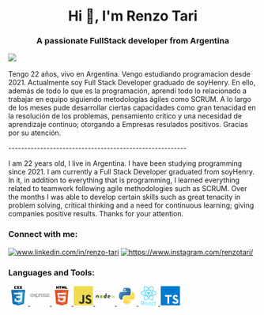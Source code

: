 <h1 align="center">Hi 👋, I'm Renzo Tari</h1>
<h3 align="center">A passionate FullStack developer from Argentina</h3>

<img src='https://media-exp1.licdn.com/dms/image/D4D16AQHKQ78mklYVWQ/profile-displaybackgroundimage-shrink_350_1400/0/1665521113342?e=1671062400&v=beta&t=iMowpFWmMTitQjSc7-vliKtRVjbi7hkO6FTIzjS-Raw'>
<p>Tengo 22 años, vivo en Argentina. Vengo estudiando programacion desde 2021. Actualmente soy Full Stack Developer graduado de soyHenry. En ello, además de todo lo que es la programación, aprendí todo lo relacionado a trabajar en equipo siguiendo metodologías ágiles como SCRUM. A lo largo de los meses pude desarrollar ciertas capacidades como gran tenacidad en la resolución de los problemas, pensamiento crítico y una necesidad de aprendizaje continuo; otorgando a Empresas resulados positivos. Gracias por su atención. </p>
<p>-------------------------------------------------------- </p>
<p>
I am 22 years old, I live in Argentina. I have been studying programming since 2021. I am currently a Full Stack Developer graduated from soyHenry. In it, in addition to everything that is programming, I learned everything related to teamwork following agile methodologies such as SCRUM. Over the months I was able to develop certain skills such as great tenacity in problem solving, critical thinking and a need for continuous learning; giving companies positive results. Thanks for your attention.
</p>
<h3 align="left">Connect with me:</h3>
<p align="left">
<a href="https://linkedin.com/in/www.linkedin.com/in/renzo-tari" target="blank"><img align="center" src="https://raw.githubusercontent.com/rahuldkjain/github-profile-readme-generator/master/src/images/icons/Social/linked-in-alt.svg" alt="www.linkedin.com/in/renzo-tari" height="30" width="40" /></a>
<a href="https://instagram.com/https://www.instagram.com/renzotari/" target="blank"><img align="center" src="https://raw.githubusercontent.com/rahuldkjain/github-profile-readme-generator/master/src/images/icons/Social/instagram.svg" alt="https://www.instagram.com/renzotari/" height="30" width="40" /></a>
</p>

<h3 align="left">Languages and Tools:</h3>
<p align="left"> <a href="https://www.w3schools.com/css/" target="_blank" rel="noreferrer"> <img src="https://raw.githubusercontent.com/devicons/devicon/master/icons/css3/css3-original-wordmark.svg" alt="css3" width="40" height="40"/> </a> <a href="https://expressjs.com" target="_blank" rel="noreferrer"> <img src="https://raw.githubusercontent.com/devicons/devicon/master/icons/express/express-original-wordmark.svg" alt="express" width="40" height="40"/> </a> <a href="https://www.w3.org/html/" target="_blank" rel="noreferrer"> <img src="https://raw.githubusercontent.com/devicons/devicon/master/icons/html5/html5-original-wordmark.svg" alt="html5" width="40" height="40"/> </a> <a href="https://developer.mozilla.org/en-US/docs/Web/JavaScript" target="_blank" rel="noreferrer"> <img src="https://raw.githubusercontent.com/devicons/devicon/master/icons/javascript/javascript-original.svg" alt="javascript" width="40" height="40"/> </a> <a href="https://nodejs.org" target="_blank" rel="noreferrer"> <img src="https://raw.githubusercontent.com/devicons/devicon/master/icons/nodejs/nodejs-original-wordmark.svg" alt="nodejs" width="40" height="40"/> </a> <a href="https://www.python.org" target="_blank" rel="noreferrer"> <img src="https://raw.githubusercontent.com/devicons/devicon/master/icons/python/python-original.svg" alt="python" width="40" height="40"/> </a> <a href="https://reactjs.org/" target="_blank" rel="noreferrer"> <img src="https://raw.githubusercontent.com/devicons/devicon/master/icons/react/react-original-wordmark.svg" alt="react" width="40" height="40"/> </a> <a href="https://www.typescriptlang.org/" target="_blank" rel="noreferrer"> <img src="https://raw.githubusercontent.com/devicons/devicon/master/icons/typescript/typescript-original.svg" alt="typescript" width="40" height="40"/> </a> </p>
